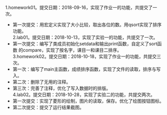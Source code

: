  1.homework01。提交日期：2018-09-16，实现了作业一的功能，共提交了一次。
  + 第一次提交：用宏定义实现了大小比较，取出各位的数。用qsort实现了排序功能。  
 2.lab01。提交日期：2018-10-13，实现了实验一的功能，共提交了一次。
  + 第一次提交：编写了类成员初始化setdata和输出print函数，自定义了sort函数
    的compare，实现了按名字，课目一和课目二排序。  
 3.homework02。提交日期：2018-10-18，实现了作业一的功能，共提交三次。
  + 第一次：编写了main主函数，成绩排序函数，实现了文件的读取，排序与写入。
  + 第二次：删除了无用的注释。
  + 第三次：完善了注释，优化了写入数据时的排版。  
 4.lab02。提交日期：2018-10-28，实现了实验二的功能，共提交两次。
   + 第一次提交：实现了菱形的绘制，图片的读取，保存。优化了绘图按钮图标。
   + 第二次提交：提交了运行结果截图。  

